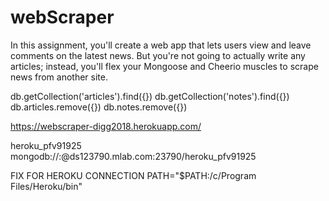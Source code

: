 # webScraper
In this assignment, you'll create a web app that lets users view and leave comments on the latest news. But you're not going to actually write any articles; instead, you'll flex your Mongoose and Cheerio muscles to scrape news from another site.

db.getCollection('articles').find({})
db.getCollection('notes').find({})
db.articles.remove({})
db.notes.remove({})


https://webscraper-digg2018.herokuapp.com/

heroku_pfv91925
mongodb://<dbuser>:<dbpassword>@ds123790.mlab.com:23790/heroku_pfv91925

FIX FOR HEROKU CONNECTION
PATH="$PATH:/c/Program Files/Heroku/bin"